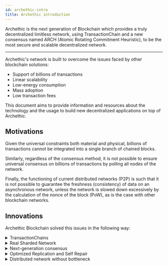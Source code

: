 ```yaml
---
id: archethic-intro
title: Archethic introduction
---
```

Archethic is the next generation of Blockchain which provides a truly decentralized limitless network, using TransactionChain and a new consensus named ARCH (Atomic Rotating Commitment Heuristic),
to be the most secure and scalable decentralized network.

---

Archethic's network is built to overcome the issues faced by other blockchain solutions:

  - Support of billions of transactions
  - Linear scalability
  - Low-energy consumption
  - Mass adoption
  - Low transaction fees

This document aims to provide information and resources about the technology and the usage to build new decentralized applications on top of Archethic.

## Motivations

Given the universal constraints both material and physical, billions of transactions cannot be integrated into a single branch of chained blocks.

Similarly, regardless of the consensus method, it is not possible to ensure universal consensus on billions of transactions by polling all nodes of the network.

Finally, the functioning of current distributed networks (P2P) is such that it is not possible to guarantee the freshness (consistency) of data on an asynchronous network,
unless the network is slowed down excessively by the calculation of the nonce of the block (PoW), as is the case with other blockchain networks.

## Innovations

Archethic Blockchain solved this issues in the following way:

<details>
  <summary>TransactionChains</summary>
		Instead of chained blocks of transactions, each block is reduced to its atomic form.
		<br />
		Therefore, each block contains only one transaction and each transaction will be chained in its own chain.
</details>

<details>
  <summary>Real Sharded Network</summary>
		Archethic uses sharding technology to ensure distribution of transaction processing and storage to provide
		a very high scalability.
</details>

<details>
  <summary>Next-generation consensus</summary>
		Archethic employs a universal consensus called ARCH based on Atomic Commitment using Heuristic Rotating election
		of a tiny set of validation nodes providing the highest level of security
</details>

<details>
  <summary>Optimized Replication and Self Repair</summary>
		Every transaction is stored in a deterministic way on a set of nodes using a sharded storage layer.
		<br />
		Thus, every node  autonomously know all the nodes for a given transaction and ease the network by only interrogating the closest elected nodes.
</details>

<details>
  <summary>Distributed network without bottleneck</summary>
		Archethic rebuilds the entire P2P layer to provide an efficient messaging between peers based on the Supervised Multicast
		using self discovery mechanism from incoming connection and network transactions.
		<br />
		The system is able to maintain a qualified vision of the network while limiting the generation of requests.
</details>
